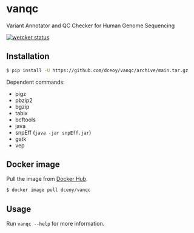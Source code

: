 vanqc
=====

Variant Annotator and QC Checker for Human Genome Sequencing

[![wercker status](https://app.wercker.com/status/97b0f087b3e5a0a6409aa399611a07bc/s/main "wercker status")](https://app.wercker.com/project/byKey/97b0f087b3e5a0a6409aa399611a07bc)

Installation
------------

```sh
$ pip install -U https://github.com/dceoy/vanqc/archive/main.tar.gz
```

Dependent commands:

- pigz
- pbzip2
- bgzip
- tabix
- bcftools
- java
- snpEff (`java -jar snpEff.jar`)
- gatk
- vep

Docker image
------------

Pull the image from [Docker Hub](https://hub.docker.com/r/dceoy/vanqc/).

```sh
$ docker image pull dceoy/vanqc
```

Usage
-----

Run `vanqc --help` for more information.
